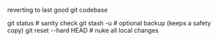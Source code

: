 reverting to last good git codebase

git status                      # sanity check
git stash -u                    # optional backup (keeps a safety copy)
git reset --hard HEAD           # nuke all local changes


